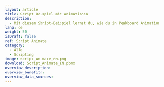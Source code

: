 ```yaml
---
layout: article
title: Script-Beispiel mit Animationen
description: 
  - Mit diesem Skript-Beispiel lernst du, wie du in Peakboard Animationen verwendest.
lang: de
weight: 50
isDraft: false
ref: Script_Animate
category:
  - Alle
  - Scripting
image: Script_Animate_EN.png
download: Script_Animate_EN.pbmx
overview_description:
overview_benefits:
overview_data_sources:
---
```

